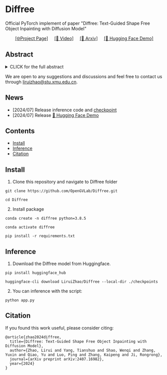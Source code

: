 # Diffree
Official PyTorch implement of paper "Diffree: Text-Guided Shape Free Object Inpainting with Diffusion Model"

<p align="center">
  <a href="https://opengvlab.github.io/Diffree/"><u>[🌐Project Page]</u></a>
  &nbsp;&nbsp;&nbsp;
  <a href="https://drive.google.com/file/d/1AdIPA5TK5LB1tnqqZuZ9GsJ6Zzqo2ua6/view"><u>[🎥 Video]</u></a>
  &nbsp;&nbsp;&nbsp;
  <a href="https://arxiv.org/pdf/2407.16982"><u>[📜 Arxiv]</u></a>
  &nbsp;&nbsp;&nbsp;
  <a href="https://huggingface.co/spaces/LiruiZhao/Diffree"><u>[🤗 Hugging Face Demo]</u></a>
</p>

## Abstract

<details><summary>CLICK for the full abstract</summary>

> This paper addresses an important problem of object addition for images with only text guidance. It is challenging because the new object must be integrated seamlessly into the image with consistent visual context, such as lighting, texture, and spatial location. While existing text-guided image inpainting methods can add objects, they either fail to preserve the background consistency or involve cumbersome human intervention in specifying bounding boxes or user-scribbled masks. To tackle this challenge, we introduce Diffree, a Text-to-Image (T2I) model that facilitates text-guided object addition with only text control. To this end, we curate OABench, an exquisite synthetic dataset by removing objects with advanced image inpainting techniques. OABench comprises 74K real-world tuples of an original image, an inpainted image with the object removed, an object mask, and object descriptions. Trained on OABench using the Stable Diffusion model with an additional mask prediction module, Diffree uniquely predicts the position of the new object and achieves object addition with guidance from only text. Extensive experiments demonstrate that Diffree excels in adding new objects with a high success rate while maintaining background consistency, spatial appropriateness, and object relevance and quality.
> </details>

We are open to any suggestions and discussions and feel free to contact us through [liruizhao@stu.xmu.edu.cn](mailto:liruizhao@stu.xmu.edu.cn).

## News
- [2024/07] Release inference code and <a href="https://huggingface.co/LiruiZhao/Diffree">checkpoint</a>
- [2024/07] Release <a href="https://huggingface.co/spaces/LiruiZhao/Diffree">🤗 Hugging Face Demo</a>

## Contents
- [Install](#install)
- [Inference](#inference)
- [Citation](#citation)

## Install
1. Clone this repository and navigate to Diffree folder
```
git clone https://github.com/OpenGVLab/Diffree.git

cd Diffree
```

2. Install package
```
conda create -n diffree python=3.8.5

conda activate diffree

pip install -r requirements.txt
```

## Inference

1. Download the Diffree model from Huggingface.
```
pip install huggingface_hub

huggingface-cli download LiruiZhao/Diffree --local-dir ./checkpoints
```

2. You can inference with the script:

```
python app.py
```


## Citation
If you found this work useful, please consider citing:
```
@article{zhao2024diffree,
  title={Diffree: Text-Guided Shape Free Object Inpainting with Diffusion Model},
  author={Zhao, Lirui and Yang, Tianshuo and Shao, Wenqi and Zhang, Yuxin and Qiao, Yu and Luo, Ping and Zhang, Kaipeng and Ji, Rongrong},
  journal={arXiv preprint arXiv:2407.16982},
  year={2024}
}
```
